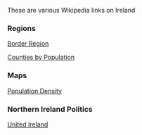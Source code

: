 
These are various Wikipedia links on Ireland

### Regions

[Border Region](https://en.wikipedia.org/wiki/Border_Region)

[Counties by Population](https://en.wikipedia.org/wiki/List_of_Irish_counties_by_population)

### Maps

[Population Density](https://commons.wikimedia.org/wiki/File:Population_density_of_Ireland_map.svg)

### Northern Ireland Politics

[United Ireland](https://en.m.wikipedia.org/wiki/United_Ireland)
